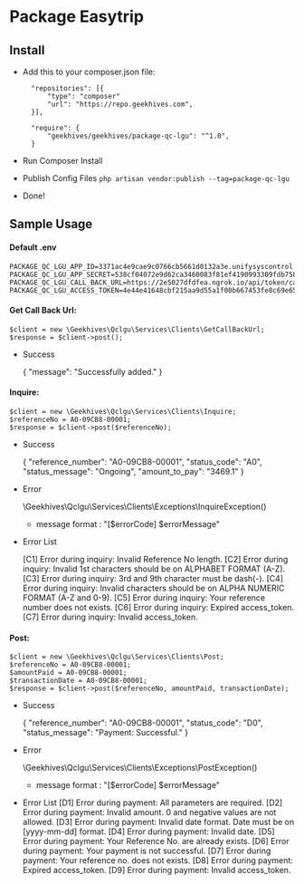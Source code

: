 <h1>Package Easytrip</h1>

## Install
- Add this to your composer.json file:
   
        "repositories": [{
            "type": "composer"
            "url": "https://repo.geekhives.com",         
        }],
    
        "require": {
            "geekhives/geekhives/package-qc-lgu": "^1.0",
        }
    
- Run Composer Install

- Publish Config Files `php artisan vendor:publish --tag=package-qc-lgu`

- Done!

## Sample Usage
<h4> Default .env </h4>

    PACKAGE_QC_LGU_APP_ID=3371ac4e9cae9c0766cb5661d0132a3e.unifysyscontrol.com
    PACKAGE_QC_LGU_APP_SECRET=538cf04072e9d62ca3460083f81ef4190993309fdb7583573ef16ecad1068354
    PACKAGE_QC_LGU_CALL_BACK_URL=https://2e5027dfdfea.ngrok.io/api/token/callback
    PACKAGE_QC_LGU_ACCESS_TOKEN=4e44e41648cbf215aa9d55a1f00b667453fe8c69e65a21eaf0a15a0b318f8d31

<h4>Get Call Back Url:</h4>
        
    $client = new \Geekhives\Qclgu\Services\Clients\GetCallBackUrl;
    $response = $client->post();

 - Success

    {
        "message": "Successfully added."
    }

<h4>Inquire:</h4>
        
    $client = new \Geekhives\Qclgu\Services\Clients\Inquire;
    $referenceNo = A0-09CB8-00001;
    $response = $client->post($referenceNo);

 - Success

    {
        "reference_number": "A0-09CB8-00001",
        "status_code": "A0",
        "status_message": "Ongoing",
        "amount_to_pay": "3469.1"
    }

 - Error

    \Geekhives\Qclgu\Services\Clients\Exceptions\InquireException()
    * message format : "[$errorCode] $errorMessage"

    
 - Error List

    [C1] Error during inquiry: Invalid Reference No length.
    [C2] Error during inquiry: Invalid 1st characters should be on ALPHABET FORMAT (A-Z).
    [C3] Error during inquiry: 3rd and 9th character must be dash(-).
    [C4] Error during inquiry: Invalid characters should be on ALPHA NUMERIC FORMAT (A-Z and 0-9).
    [C5] Error during inquiry: Your reference number does not exists.
    [C6] Error during inquiry: Expired access_token.
    [C7] Error during inquiry: Invalid access_token.

<h4>Post:</h4>
        
    $client = new \Geekhives\Qclgu\Services\Clients\Post;
    $referenceNo = A0-09CB8-00001;
    $amountPaid = A0-09CB8-00001;
    $transactionDate = A0-09CB8-00001;
    $response = $client->post($referenceNo, amountPaid, transactionDate);

 - Success

    {
        "reference_number": "A0-09CB8-00001",
        "status_code": "D0",
        "status_message": "Payment: Successful."
    }

 - Error

    \Geekhives\Qclgu\Services\Clients\Exceptions\PostException()
    * message format : "[$errorCode] $errorMessage"

    
 - Error List
    [D1] Error during payment: All parameters are required.
    [D2] Error during payment: Invalid amount. 0 and negative values are not allowed.
    [D3] Error during payment: Invalid date format. Date must be on [yyyy-mm-dd] format.
    [D4] Error during payment: Invalid date.
    [D5] Error during payment: Your Reference No. are already exists.
    [D6] Error during payment: Your payment is not successful.
    [D7] Error during payment: Your reference no. does not exists.
    [D8] Error during payment: Expired access_token.
    [D9] Error during payment: Invalid access_token.
